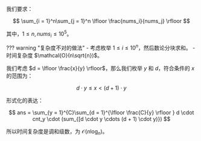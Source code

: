 我们要求：

$$
\sum_{i = 1}^n\sum_{j = 1}^n \lfloor \frac{nums_i}{nums_j} \rfloor
$$

其中，$1 \leq n, nums_i \leq 10^5$。

??? warning "复杂度不对的做法"
    - 考虑枚举 $1 \leq i \leq 10^n$，然后数论分块求和。
    - 时间复杂度 $\mathcal{O}(n\sqrt{n})$。

我们考虑 $d = \lfloor \frac{x}{y} \rfloor$，那么我们枚举 $y$ 和 $d$，符合条件的 $x$ 的范围为：

$$
d \cdot y \leq x \lt (d + 1) \cdot y
$$

形式化的表达：

$$
ans = \sum_{y = 1}^{C}\sum_{d = 1}^{\lfloor \frac{C}{y} \rfloor } d \cdot cnt_y \cdot (sum_{[d \cdot y \cdots (d + 1) \cdot y)})
$$

所以时间复杂度是调和级数，为 $\mathcal{O}(n\log_n)$。
